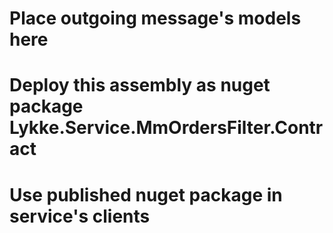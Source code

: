 ﻿# Place outgoing message's models here
# Deploy this assembly as nuget package Lykke.Service.MmOrdersFilter.Contract
# Use published nuget package in service's clients
